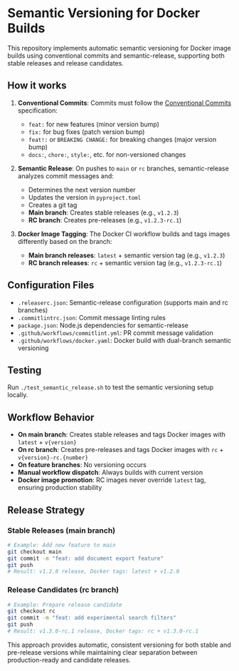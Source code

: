 # Semantic Versioning for Docker Builds

This repository implements automatic semantic versioning for Docker image builds using conventional commits and semantic-release, supporting both stable releases and release candidates.

## How it works

1. **Conventional Commits**: Commits must follow the [Conventional Commits](https://www.conventionalcommits.org/) specification:
   - `feat:` for new features (minor version bump)
   - `fix:` for bug fixes (patch version bump)  
   - `feat!:` or `BREAKING CHANGE:` for breaking changes (major version bump)
   - `docs:`, `chore:`, `style:`, etc. for non-versioned changes

2. **Semantic Release**: On pushes to `main` or `rc` branches, semantic-release analyzes commit messages and:
   - Determines the next version number
   - Updates the version in `pyproject.toml`
   - Creates a git tag
   - **Main branch**: Creates stable releases (e.g., `v1.2.3`)
   - **RC branch**: Creates pre-releases (e.g., `v1.2.3-rc.1`)

3. **Docker Image Tagging**: The Docker CI workflow builds and tags images differently based on the branch:
   - **Main branch releases**: `latest` + semantic version tag (e.g., `v1.2.3`)
   - **RC branch releases**: `rc` + semantic version tag (e.g., `v1.2.3-rc.1`)

## Configuration Files

- `.releaserc.json`: Semantic-release configuration (supports main and rc branches)
- `.commitlintrc.json`: Commit message linting rules
- `package.json`: Node.js dependencies for semantic-release
- `.github/workflows/commitlint.yml`: PR commit message validation
- `.github/workflows/docker.yaml`: Docker build with dual-branch semantic versioning

## Testing

Run `./test_semantic_release.sh` to test the semantic versioning setup locally.

## Workflow Behavior

- **On main branch**: Creates stable releases and tags Docker images with `latest` + `v{version}`
- **On rc branch**: Creates pre-releases and tags Docker images with `rc` + `v{version}-rc.{number}`
- **On feature branches**: No versioning occurs
- **Manual workflow dispatch**: Always builds with current version
- **Docker image promotion**: RC images never override `latest` tag, ensuring production stability

## Release Strategy

### Stable Releases (main branch)
```bash
# Example: Add new feature to main
git checkout main
git commit -m "feat: add document export feature"
git push
# Result: v1.2.0 release, Docker tags: latest + v1.2.0
```

### Release Candidates (rc branch)
```bash
# Example: Prepare release candidate
git checkout rc
git commit -m "feat: add experimental search filters"
git push
# Result: v1.3.0-rc.1 release, Docker tags: rc + v1.3.0-rc.1
```

This approach provides automatic, consistent versioning for both stable and pre-release versions while maintaining clear separation between production-ready and candidate releases.